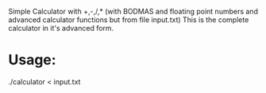 Simple Calculator with +,-,/,* (with BODMAS and floating point numbers and advanced calculator functions but from file input.txt)
This is the complete calculator in it's advanced form.

# Usage:

./calculator < input.txt

